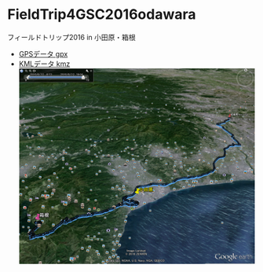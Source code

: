 # FieldTrip4GSC2016odawara
フィールドトリップ2016 in 小田原・箱根


- [GPSデータ gpx](https://github.com/gsc-aoyama/FieldTrip4GSC2016odawara/blob/master/FieldTrip2016-06-12_odawara.gpx)
- [KMLデータ kmz](https://github.com/jyu123jyu/FieldTrip4GSC2016odawara/blob/master/hakone_trip_2016.kmz)
![hakone_trip2016](https://github.com/jyu123jyu/FieldTrip4GSC2016odawara/blob/master/fieldtrip2016_odawara.png?raw=true)
